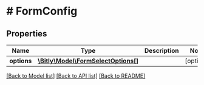 # # FormConfig

## Properties

Name | Type | Description | Notes
------------ | ------------- | ------------- | -------------
**options** | [**\Bitly\Model\FormSelectOptions[]**](FormSelectOptions.md) |  | [optional]

[[Back to Model list]](../../README.md#models) [[Back to API list]](../../README.md#endpoints) [[Back to README]](../../README.md)
